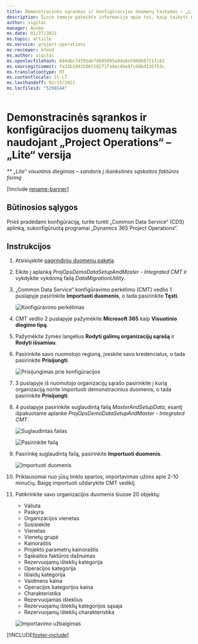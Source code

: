 ```yaml
---
title: Demonstracinės sąrankos ir konfigūracijos duomenų taikymas – „Lite“ versija
description: Šioje temoje pateikta informacija apie tai, kaip taikyti demonstracinę sąranką ir konfigūracijos programai „Project Operations“.
author: sigitac
manager: Annbe
ms.date: 01/27/2021
ms.topic: article
ms.service: project-operations
ms.reviewer: kfend
ms.author: sigitac
ms.openlocfilehash: 694dbc74591de74895095a9da6e590069711fc83
ms.sourcegitcommit: fa32b1893286f20271fa4ec4be8fc68bd135f53c
ms.translationtype: HT
ms.contentlocale: lt-LT
ms.lasthandoff: 02/15/2021
ms.locfileid: "5290144"
---
```

# <a name="apply-demo-setup-and-configuration-data-for-project-operations---lite"></a>Demonstracinės sąrankos ir konfigūracijos duomenų taikymas naudojant „Project Operations“ – „Lite“ versija 

_** „Lite“ visuotinis diegimas – sandoris į išankstinės sąskaitos faktūros formą_

[!include [rename-banner](~/includes/cc-data-platform-banner.md)]

## <a name="prerequisites"></a>Būtinosios sąlygos

Prieš pradėdami konfigūraciją, turite turėti „Common Data Service“ (CDS) aplinką, sukonfigūruotą programai „Dynamics 365 Project Operations“.


## <a name="instructions"></a>Instrukcijos

1. Atsisiųskite [pagrindinių duomenų paketą](https://download.microsoft.com/download/3/4/1/341bf279-a64f-4baa-af31-ce624859b518/ProjOpsSampleSetupData%20-%20CE%20only%20CMT.zip). 
2. Eikite į aplanką *ProjOpsDemoDataSetupAndMaster - Integrated CMT* ir vykdykite vykdomą failą *DataMigrationUtility*.
3. „Common Data Service“ konfigūravimo perkėlimo (CMT) vedlio 1 puslapyje pasirinkite **Importuoti duomenis**, o tada pasirinkite **Tęsti**.

    ![Konfigūravimo perkėlimas](./media/1ConfigurationMigration.png)

4. CMT vedlio 2 puslapyje pažymėkite **Microsoft 365** kaip **Visuotinio diegimo tipą**.
5. Pažymėkite žymės langelius **Rodyti galimų organizacijų sąrašą** ir **Rodyti išsamiau**.
6. Pasirinkite savo nuomotojo regioną, įveskite savo kredencialus, o tada pasirinkite **Prisijungti**.

   ![Prisijungimas prie konfigūracijos](./media/2ConfigurationSignin.png)

7. 3 puslapyje iš nuomotojo organizacijų sąrašo pasirinkite į kurią organizaciją norite importuoti demonstracinius duomenis, o tada pasirinkite **Prisijungti**.
8. 4 puslapyje pasirinkite suglaudintą failą *MasterAndSetupData*, esantį išpakuotame aplanke *ProjOpsDemoDataSetupAndMaster - Integrated CMT*.

   ![Suglaudintas failas](./media/3ZipFile.png)

   ![Pasirinkite failą](./media/4SelectAFile.png)

9. Pasirinkę suglaudintą failą, pasirinkite **Importuoti duomenis**.

   ![Importuoti duomenis](./media/5ImportData.png)

10. Priklausomai nuo jūsų tinklo spartos, importavimas užims apie 2-10 minučių. Baigę importuoti uždarykite CMT vediklį. 
11. Patikrinkite savo organizacijos duomenis šiuose 20 objektų:

    -   Valiuta
    -   Paskyra
    -   Organizacijos vienetas
    -   Susisiekite
    -   Vienetas
    -   Vienetų grupė
    -   Kainoraštis
    -   Projekto parametrų kainoraštis 
    -   Sąskaitos faktūros dažnumas
    -   Rezervuojamų išteklių kategorija
    -   Operacijos kategorija
    -   Išlaidų kategorija
    -   Vaidmens kaina
    -   Operacijos kategorijos kaina
    -   Charakteristika
    -   Rezervuojamas išteklius
    -   Rezervuojamų išteklių kategorijos sąsaja
    -   Rezervuojamų išteklių charakteristika

    ![Importavimo užbaigimas](./media/6CompleteImport.png)


[!INCLUDE[footer-include](../includes/footer-banner.md)]